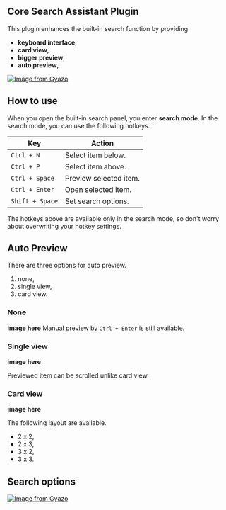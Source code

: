 ## Core Search Assistant Plugin

This plugin enhances the built-in search function by providing
- **keyboard interface**,
- **card view**,
- **bigger preview**,
- **auto preview**,

[![Image from Gyazo](https://i.gyazo.com/7a2a075eeda8a58b5ecca546538f0bb4.gif)](https://gyazo.com/7a2a075eeda8a58b5ecca546538f0bb4)

## How to use
When you open the built-in search panel, you enter **search mode**.
In the search mode, you can use the following hotkeys.

| Key | Action |
| -- | -- |
| `Ctrl + N` | Select item below. |
| `Ctrl + P` | Select item above. |
| `Ctrl + Space` | Preview selected item. |
| `Ctrl + Enter` | Open selected item. |
| `Shift + Space` | Set search options. |

The hotkeys above are available only in the search mode, so don't worry about overwriting your hotkey settings.

## Auto Preview
There are three options for auto preview.
1. none,
2. single view,
3. card view.

### None
**image here**
Manual preview by `Ctrl + Enter`  is still available.

### Single view
**image here**

Previewed item can be scrolled unlike card view.

### Card view
**image here**

The following layout are available.
- 2 x 2,
- 2 x 3,
- 3 x 2,
- 3 x 3.

## Search options

[![Image from Gyazo](https://i.gyazo.com/a24b079264f43baffa2b9de00e9e242d.gif)](https://gyazo.com/a24b079264f43baffa2b9de00e9e242d)

